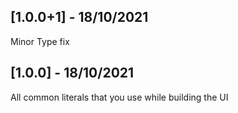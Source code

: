 ## [1.0.0+1] - 18/10/2021
Minor Type fix

## [1.0.0] - 18/10/2021
All common literals that you use while building the UI